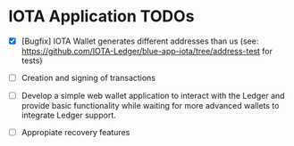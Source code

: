 # IOTA Application TODOs

- [x] [Bugfix] IOTA Wallet generates different addresses than us (see: https://github.com/IOTA-Ledger/blue-app-iota/tree/address-test for tests)

- [ ] Creation and signing of transactions

- [ ] Develop a simple web wallet application to interact with the Ledger and provide basic functionality while waiting for more advanced wallets to integrate Ledger support.

- [ ] Appropiate recovery features
